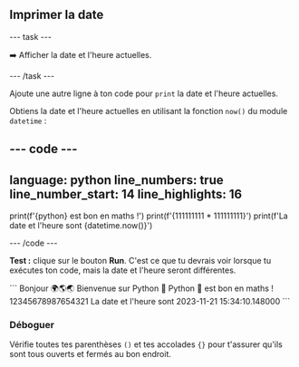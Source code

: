 <h2 class="c-project-heading--task">Imprimer la date</h2>

--- task ---

➡️ Afficher la date et l'heure actuelles.

--- /task ---

Ajoute une autre ligne à ton code pour `print` la date et l'heure actuelles.

Obtiens la date et l'heure actuelles en utilisant la fonction `now()` du module `datetime` :

--- code ---
---
language: python
line_numbers: true
line_number_start: 14
line_highlights: 16
---

print(f'{python} est bon en maths !')
print(f'{111111111 * 111111111}')
print(f'La date et l\'heure sont {datetime.now()}')

--- /code ---

**Test :** clique sur le bouton **Run**.
C'est ce que tu devrais voir lorsque tu exécutes ton code, mais la date et l'heure seront différentes.

<div class="c-project-output">
```
Bonjour 🌍🌎🌏
Bienvenue sur Python 🐍
Python 🐍 est bon en maths !
12345678987654321
La date et l'heure sont 2023-11-21 15:34:10.148000
```
</div>

<div class="c-project-callout c-project-callout--debug">

### Déboguer

Vérifie toutes tes parenthèses `()` et tes accolades `{}` pour t'assurer qu'ils sont tous ouverts et fermés au bon endroit.

</div>
